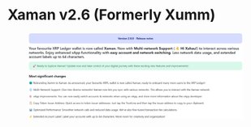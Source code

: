 # Xaman v2.6 (Formerly Xumm)



<figure><img src="../../.gitbook/assets/Xaman - v2.6 release notes.png" alt=""><figcaption></figcaption></figure>

